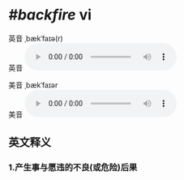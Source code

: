 # ***\#backfire*** vi
英音 ˌbækˈfaɪə(r)  
英音
<audio src="./media/backfire1_AAC.aac" controls="controls"></audio>

美音 ˌbækˈfaɪər  
美音
<audio src="./media/backfire2_AAC.aac" controls="controls"></audio>



  

英文释义
---
### 1.**产生事与愿违的不良(或危险)后果**  



